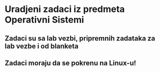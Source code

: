 # Uradjeni zadaci iz predmeta Operativni Sistemi

## Zadaci su sa lab vezbi, pripremnih zadataka za lab vezbe i od blanketa

## Zadaci moraju da se pokrenu na Linux-u!
